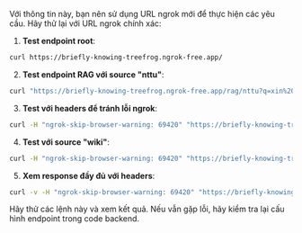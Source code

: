 Với thông tin này, bạn nên sử dụng URL ngrok mới để thực hiện các yêu cầu. Hãy thử lại với URL ngrok chính xác:

1. **Test endpoint root**:
```bash
curl https://briefly-knowing-treefrog.ngrok-free.app/
```

2. **Test endpoint RAG với source "nttu"**:
```bash
curl "https://briefly-knowing-treefrog.ngrok-free.app/rag/nttu?q=xin%20chao"
```

3. **Test với headers để tránh lỗi ngrok**:
```bash
curl -H "ngrok-skip-browser-warning: 69420" "https://briefly-knowing-treefrog.ngrok-free.app/rag/nttu?q=xin%20chao"
```

4. **Test với source "wiki"**:
```bash
curl -H "ngrok-skip-browser-warning: 69420" "https://briefly-knowing-treefrog.ngrok-free.app/rag/wiki?q=xin%20chao"
```

5. **Xem response đầy đủ với headers**:
```bash
curl -v -H "ngrok-skip-browser-warning: 69420" "https://briefly-knowing-treefrog.ngrok-free.app/rag/nttu?q=xin%20chao"
```

Hãy thử các lệnh này và xem kết quả. Nếu vẫn gặp lỗi, hãy kiểm tra lại cấu hình endpoint trong code backend.
